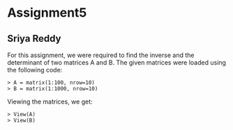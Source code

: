 # Assignment5
## Sriya Reddy 

For this assignment, we were required to find the inverse and the determinant of two matrices A and B. 
The given matrices were loaded using the following code:
```
> A = matrix(1:100, nrow=10)
> B = matrix(1:1000, nrow=10)
```
Viewing the matrices, we get:
```
> View(A)
> View(B)
```
